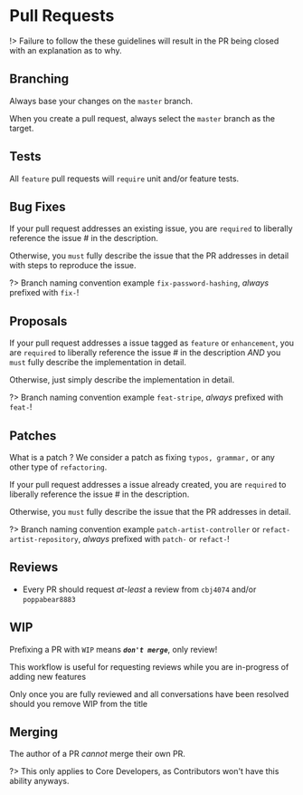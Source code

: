 # Pull Requests

!> Failure to follow the these guidelines will result in the PR being closed with an explanation as to why.

## Branching

Always base your changes on the `master` branch.

When you create a pull request, always select the `master` branch as the target.

## Tests

All `feature` pull requests will `require` unit and/or feature tests. 
 
## Bug Fixes

If your pull request addresses an existing issue, you are `required` to liberally reference the issue # in the 
description. 

Otherwise, you `must` fully describe the issue that the PR addresses in detail with 
steps to reproduce the issue. 

?> Branch naming convention example `fix-password-hashing`, *always* prefixed with `fix-`!

## Proposals

If your pull request addresses a issue tagged as `feature` or `enhancement`, you are `required` to liberally reference 
the issue # in the description *AND* you `must` fully describe the implementation in detail.

Otherwise, just simply describe the implementation in detail.

?> Branch naming convention example `feat-stripe`, *always* prefixed with `feat-`!

## Patches

What is a patch ? We consider a patch as fixing `typos, grammar,` or any other type of `refactoring`.

If your pull request addresses a issue already created, you are `required` to liberally reference 
the issue # in the description.

Otherwise, you `must` fully describe the issue that the PR addresses in detail. 

?> Branch naming convention example `patch-artist-controller` or `refact-artist-repository`, 
*always* prefixed with `patch-` or `refact-`!

## Reviews

* Every PR should request *at-least* a review from `cbj4074` and/or `poppabear8883`

## WIP

Prefixing a PR with `WIP` means ***`don't merge`***, only review!
    
This workflow is useful for requesting reviews while you are in-progress of adding new features

Only once you are fully reviewed and all conversations have been resolved should you remove WIP from the title
   
## Merging

The author of a PR *cannot* merge their own PR.

?> This only applies to Core Developers, as Contributors won't have this ability anyways.
